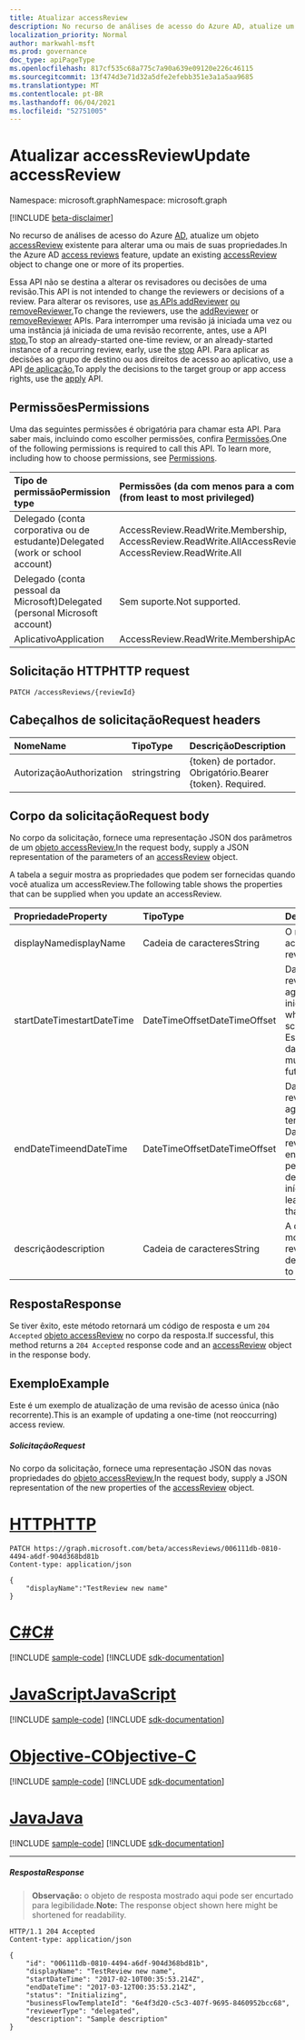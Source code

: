 ```yaml
---
title: Atualizar accessReview
description: No recurso de análises de acesso do Azure AD, atualize um objeto accessReview existente para alterar uma ou mais de suas propriedades.
localization_priority: Normal
author: markwahl-msft
ms.prod: governance
doc_type: apiPageType
ms.openlocfilehash: 817cf535c68a775c7a90a639e09120e226c46115
ms.sourcegitcommit: 13f474d3e71d32a5dfe2efebb351e3a1a5aa9685
ms.translationtype: MT
ms.contentlocale: pt-BR
ms.lasthandoff: 06/04/2021
ms.locfileid: "52751005"
---
```

# <a name="update-accessreview"></a><span data-ttu-id="aa047-103">Atualizar accessReview</span><span class="sxs-lookup"><span data-stu-id="aa047-103">Update accessReview</span></span>

<span data-ttu-id="aa047-104">Namespace: microsoft.graph</span><span class="sxs-lookup"><span data-stu-id="aa047-104">Namespace: microsoft.graph</span></span>

[!INCLUDE [beta-disclaimer](../../includes/beta-disclaimer.md)]

<span data-ttu-id="aa047-105">No recurso de análises de acesso do Azure [AD,](../resources/accessreviews-root.md) atualize um objeto [accessReview](../resources/accessreview.md) existente para alterar uma ou mais de suas propriedades.</span><span class="sxs-lookup"><span data-stu-id="aa047-105">In the Azure AD [access reviews](../resources/accessreviews-root.md) feature, update an existing [accessReview](../resources/accessreview.md) object to change one or more of its properties.</span></span>

<span data-ttu-id="aa047-106">Essa API não se destina a alterar os revisadores ou decisões de uma revisão.</span><span class="sxs-lookup"><span data-stu-id="aa047-106">This API is not intended to change the reviewers or decisions of a review.</span></span>  <span data-ttu-id="aa047-107">Para alterar os revisores, use [as APIs addReviewer](accessreview-addreviewer.md) [ou removeReviewer.](accessreview-removereviewer.md)</span><span class="sxs-lookup"><span data-stu-id="aa047-107">To change the reviewers, use the [addReviewer](accessreview-addreviewer.md) or [removeReviewer](accessreview-removereviewer.md) APIs.</span></span>  <span data-ttu-id="aa047-108">Para interromper uma revisão já iniciada uma vez ou uma instância já iniciada de uma revisão recorrente, antes, use a API [stop.](accessreview-stop.md)</span><span class="sxs-lookup"><span data-stu-id="aa047-108">To stop an already-started one-time review, or an already-started instance of a recurring review, early, use the [stop](accessreview-stop.md) API.</span></span> <span data-ttu-id="aa047-109">Para aplicar as decisões ao grupo de destino ou aos direitos de acesso ao aplicativo, use a API [de aplicação.](accessreview-apply.md)</span><span class="sxs-lookup"><span data-stu-id="aa047-109">To apply the decisions to the target group or app access rights, use the [apply](accessreview-apply.md) API.</span></span> 


## <a name="permissions"></a><span data-ttu-id="aa047-110">Permissões</span><span class="sxs-lookup"><span data-stu-id="aa047-110">Permissions</span></span>
<span data-ttu-id="aa047-p102">Uma das seguintes permissões é obrigatória para chamar esta API. Para saber mais, incluindo como escolher permissões, confira [Permissões](/graph/permissions-reference).</span><span class="sxs-lookup"><span data-stu-id="aa047-p102">One of the following permissions is required to call this API. To learn more, including how to choose permissions, see [Permissions](/graph/permissions-reference).</span></span>

|<span data-ttu-id="aa047-113">Tipo de permissão</span><span class="sxs-lookup"><span data-stu-id="aa047-113">Permission type</span></span>                        | <span data-ttu-id="aa047-114">Permissões (da com menos para a com mais privilégios)</span><span class="sxs-lookup"><span data-stu-id="aa047-114">Permissions (from least to most privileged)</span></span>              |
|:--------------------------------------|:---------------------------------------------------------|
|<span data-ttu-id="aa047-115">Delegado (conta corporativa ou de estudante)</span><span class="sxs-lookup"><span data-stu-id="aa047-115">Delegated (work or school account)</span></span>     | <span data-ttu-id="aa047-116">AccessReview.ReadWrite.Membership, AccessReview.ReadWrite.All</span><span class="sxs-lookup"><span data-stu-id="aa047-116">AccessReview.ReadWrite.Membership, AccessReview.ReadWrite.All</span></span> |
|<span data-ttu-id="aa047-117">Delegado (conta pessoal da Microsoft)</span><span class="sxs-lookup"><span data-stu-id="aa047-117">Delegated (personal Microsoft account)</span></span> | <span data-ttu-id="aa047-118">Sem suporte.</span><span class="sxs-lookup"><span data-stu-id="aa047-118">Not supported.</span></span> |
|<span data-ttu-id="aa047-119">Aplicativo</span><span class="sxs-lookup"><span data-stu-id="aa047-119">Application</span></span>                            | <span data-ttu-id="aa047-120">AccessReview.ReadWrite.Membership</span><span class="sxs-lookup"><span data-stu-id="aa047-120">AccessReview.ReadWrite.Membership</span></span> |

## <a name="http-request"></a><span data-ttu-id="aa047-121">Solicitação HTTP</span><span class="sxs-lookup"><span data-stu-id="aa047-121">HTTP request</span></span>
<!-- { "blockType": "ignored" } -->
```http
PATCH /accessReviews/{reviewId}
```
## <a name="request-headers"></a><span data-ttu-id="aa047-122">Cabeçalhos de solicitação</span><span class="sxs-lookup"><span data-stu-id="aa047-122">Request headers</span></span>
| <span data-ttu-id="aa047-123">Nome</span><span class="sxs-lookup"><span data-stu-id="aa047-123">Name</span></span>         | <span data-ttu-id="aa047-124">Tipo</span><span class="sxs-lookup"><span data-stu-id="aa047-124">Type</span></span>        | <span data-ttu-id="aa047-125">Descrição</span><span class="sxs-lookup"><span data-stu-id="aa047-125">Description</span></span> |
|:-------------|:------------|:------------|
| <span data-ttu-id="aa047-126">Autorização</span><span class="sxs-lookup"><span data-stu-id="aa047-126">Authorization</span></span> | <span data-ttu-id="aa047-127">string</span><span class="sxs-lookup"><span data-stu-id="aa047-127">string</span></span> | <span data-ttu-id="aa047-p103">\{token\} de portador. Obrigatório.</span><span class="sxs-lookup"><span data-stu-id="aa047-p103">Bearer \{token\}. Required.</span></span> |

## <a name="request-body"></a><span data-ttu-id="aa047-130">Corpo da solicitação</span><span class="sxs-lookup"><span data-stu-id="aa047-130">Request body</span></span>
<span data-ttu-id="aa047-131">No corpo da solicitação, fornece uma representação JSON dos parâmetros de um [objeto accessReview.](../resources/accessreview.md)</span><span class="sxs-lookup"><span data-stu-id="aa047-131">In the request body, supply a JSON representation of the parameters of an [accessReview](../resources/accessreview.md) object.</span></span>

<span data-ttu-id="aa047-132">A tabela a seguir mostra as propriedades que podem ser fornecidas quando você atualiza um accessReview.</span><span class="sxs-lookup"><span data-stu-id="aa047-132">The following table shows the properties that can be supplied when you update an accessReview.</span></span>

| <span data-ttu-id="aa047-133">Propriedade</span><span class="sxs-lookup"><span data-stu-id="aa047-133">Property</span></span>      | <span data-ttu-id="aa047-134">Tipo</span><span class="sxs-lookup"><span data-stu-id="aa047-134">Type</span></span>           | <span data-ttu-id="aa047-135">Descrição</span><span class="sxs-lookup"><span data-stu-id="aa047-135">Description</span></span>                                                                                                |
|:--------------|:---------------|:-----------------------------------------------------------------------------------------------------------|
| <span data-ttu-id="aa047-136">displayName</span><span class="sxs-lookup"><span data-stu-id="aa047-136">displayName</span></span>   | <span data-ttu-id="aa047-137">Cadeia de caracteres</span><span class="sxs-lookup"><span data-stu-id="aa047-137">String</span></span>         | <span data-ttu-id="aa047-138">O nome da revisão de acesso.</span><span class="sxs-lookup"><span data-stu-id="aa047-138">The access review name.</span></span>                                                                                    |
| <span data-ttu-id="aa047-139">startDateTime</span><span class="sxs-lookup"><span data-stu-id="aa047-139">startDateTime</span></span> | <span data-ttu-id="aa047-140">DateTimeOffset</span><span class="sxs-lookup"><span data-stu-id="aa047-140">DateTimeOffset</span></span> | <span data-ttu-id="aa047-141">DateTime quando a revisão está agendada para ser inicial.</span><span class="sxs-lookup"><span data-stu-id="aa047-141">The DateTime when the review is scheduled to be start.</span></span>  <span data-ttu-id="aa047-142">Essa deve ser uma data no futuro.</span><span class="sxs-lookup"><span data-stu-id="aa047-142">This must be a date in the future.</span></span>                 |
| <span data-ttu-id="aa047-143">endDateTime</span><span class="sxs-lookup"><span data-stu-id="aa047-143">endDateTime</span></span>   | <span data-ttu-id="aa047-144">DateTimeOffset</span><span class="sxs-lookup"><span data-stu-id="aa047-144">DateTimeOffset</span></span> | <span data-ttu-id="aa047-145">DateTime quando a revisão está agendada para terminar.</span><span class="sxs-lookup"><span data-stu-id="aa047-145">The DateTime when the review is scheduled to end.</span></span> <span data-ttu-id="aa047-146">Isso deve ser pelo menos um dia depois da data de início.</span><span class="sxs-lookup"><span data-stu-id="aa047-146">This must be at least one day later than the start date.</span></span> |
| <span data-ttu-id="aa047-147">descrição</span><span class="sxs-lookup"><span data-stu-id="aa047-147">description</span></span>   | <span data-ttu-id="aa047-148">Cadeia de caracteres</span><span class="sxs-lookup"><span data-stu-id="aa047-148">String</span></span>         | <span data-ttu-id="aa047-149">A descrição, para mostrar aos revisadores.</span><span class="sxs-lookup"><span data-stu-id="aa047-149">The description, to show to the reviewers.</span></span>                                                                 |



## <a name="response"></a><span data-ttu-id="aa047-150">Resposta</span><span class="sxs-lookup"><span data-stu-id="aa047-150">Response</span></span>
<span data-ttu-id="aa047-151">Se tiver êxito, este método retornará um código de resposta e um `204 Accepted` [objeto accessReview](../resources/accessreview.md) no corpo da resposta.</span><span class="sxs-lookup"><span data-stu-id="aa047-151">If successful, this method returns a `204 Accepted` response code and an [accessReview](../resources/accessreview.md) object in the response body.</span></span>

## <a name="example"></a><span data-ttu-id="aa047-152">Exemplo</span><span class="sxs-lookup"><span data-stu-id="aa047-152">Example</span></span>

<span data-ttu-id="aa047-153">Este é um exemplo de atualização de uma revisão de acesso única (não recorrente).</span><span class="sxs-lookup"><span data-stu-id="aa047-153">This is an example of updating a one-time (not reoccurring) access review.</span></span>

##### <a name="request"></a><span data-ttu-id="aa047-154">Solicitação</span><span class="sxs-lookup"><span data-stu-id="aa047-154">Request</span></span>
<span data-ttu-id="aa047-155">No corpo da solicitação, fornece uma representação JSON das novas propriedades do [objeto accessReview.](../resources/accessreview.md)</span><span class="sxs-lookup"><span data-stu-id="aa047-155">In the request body, supply a JSON representation of the new properties of the [accessReview](../resources/accessreview.md) object.</span></span>


# <a name="http"></a>[<span data-ttu-id="aa047-156">HTTP</span><span class="sxs-lookup"><span data-stu-id="aa047-156">HTTP</span></span>](#tab/http)
<!-- {
  "blockType": "request",
  "name": "update_accessReview"
}-->
```http
PATCH https://graph.microsoft.com/beta/accessReviews/006111db-0810-4494-a6df-904d368bd81b
Content-type: application/json

{
    "displayName":"TestReview new name"
}
```
# <a name="c"></a>[<span data-ttu-id="aa047-157">C#</span><span class="sxs-lookup"><span data-stu-id="aa047-157">C#</span></span>](#tab/csharp)
[!INCLUDE [sample-code](../includes/snippets/csharp/update-accessreview-csharp-snippets.md)]
[!INCLUDE [sdk-documentation](../includes/snippets/snippets-sdk-documentation-link.md)]

# <a name="javascript"></a>[<span data-ttu-id="aa047-158">JavaScript</span><span class="sxs-lookup"><span data-stu-id="aa047-158">JavaScript</span></span>](#tab/javascript)
[!INCLUDE [sample-code](../includes/snippets/javascript/update-accessreview-javascript-snippets.md)]
[!INCLUDE [sdk-documentation](../includes/snippets/snippets-sdk-documentation-link.md)]

# <a name="objective-c"></a>[<span data-ttu-id="aa047-159">Objective-C</span><span class="sxs-lookup"><span data-stu-id="aa047-159">Objective-C</span></span>](#tab/objc)
[!INCLUDE [sample-code](../includes/snippets/objc/update-accessreview-objc-snippets.md)]
[!INCLUDE [sdk-documentation](../includes/snippets/snippets-sdk-documentation-link.md)]

# <a name="java"></a>[<span data-ttu-id="aa047-160">Java</span><span class="sxs-lookup"><span data-stu-id="aa047-160">Java</span></span>](#tab/java)
[!INCLUDE [sample-code](../includes/snippets/java/update-accessreview-java-snippets.md)]
[!INCLUDE [sdk-documentation](../includes/snippets/snippets-sdk-documentation-link.md)]

---


##### <a name="response"></a><span data-ttu-id="aa047-161">Resposta</span><span class="sxs-lookup"><span data-stu-id="aa047-161">Response</span></span>
><span data-ttu-id="aa047-162">**Observação:** o objeto de resposta mostrado aqui pode ser encurtado para legibilidade.</span><span class="sxs-lookup"><span data-stu-id="aa047-162">**Note:** The response object shown here might be shortened for readability.</span></span>
<!-- {
  "blockType": "response",
  "truncated": true,
  "@odata.type": "microsoft.graph.accessReview"
} -->
```http
HTTP/1.1 204 Accepted
Content-type: application/json

{
    "id": "006111db-0810-4494-a6df-904d368bd81b",
    "displayName": "TestReview new name",
    "startDateTime": "2017-02-10T00:35:53.214Z",
    "endDateTime": "2017-03-12T00:35:53.214Z",
    "status": "Initializing",
    "businessFlowTemplateId": "6e4f3d20-c5c3-407f-9695-8460952bcc68",
    "reviewerType": "delegated",
    "description": "Sample description"
}
```

<!--
{
  "type": "#page.annotation",
  "description": "Update accessReview",
  "keywords": "",
  "section": "documentation",
  "tocPath": "",
  "suppressions": [
  ]
}
-->


